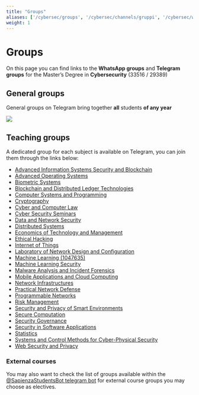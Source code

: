 ```yaml
---
title: "Groups"
aliases: ['/cybersec/groups', '/cybersec/channels/gruppi', '/cybersec/whatsapp', '/cybersec/channels/whatsapp', '/cybersec/channels/telegram', '/29389/channels/groups']
weight: 1
---
```


# Groups

On this page you can find links to the **WhatsApp groups** and **Telegram groups** for the Master’s Degree in **Cybersecurity** (33516 / 29389)

## General groups

General groups on Telegram bring together **all** students **of any year**

[![](https://img.shields.io/badge/-general_cybersecurity_telegram_group-26A5E4?style=for-the-badge&logo=Telegram&logoColor=white&link=https://t.me/QtRSiqhwyL)](https://t.me/QtRSiqhwyL)

## Teaching groups

A dedicated group for each subject is available on Telegram, you can join them through the links below:

- [Advanced Information Systems Security and Blockchain](https://t.me/+elPZF0tnJ-xkYzJk)
- [Advanced Operating Systems](https://t.me/joinchat/JFDprRPo356iKWaUWmUBcA)
- [Biometric Systems](https://t.me/+cTqgWjub2OtiYTRk)
- [Blockchain and Distributed Ledger Technologies](https://t.me/joinchat/x45vqQjj-YA0MWM8)
- [Computer Systems and Programming](https://t.me/+WeMUQBv-PJsxODY8)
- [Cryptography](https://t.me/+F-SYInrFG8YzMzk0)
- [Cyber and Computer Law](https://t.me/joinchat/CfmfQxjQSWgoik4DMuDhsA)
- [Cyber Security Seminars](https://t.me/joinchat/CfmfQxXteHLLf1DR6K_SXg)
- [Data and Network Security](https://t.me/+FZi_f97BMsYyMDc8)
- [Distributed Systems](https://t.me/+GGxdP61DHeY4Yzg0)
- [Economics of Technology and Management](https://t.me/+U6AILrPjylWeY523)
- [Ethical Hacking](https://t.me/joinchat/CfmfQ1Hmwtu6I31Y90ArnA)
- [Internet of Things](https://t.me/joinchat/Ij0ughS_5Xg-YdTvfvKZ0A)
- [Laboratory of Network Design and Configuration](https://t.me/BDIpaE1riB)
- [Machine Learning (1047635)](https://t.me/joinchat/CfmfQxxDgqJ5XlaYr353zQ)
- [Machine Learning Security](https://t.me/+3HuZ0lN2M_pkYzk0)
- [Malware Analysis and Incident Forensics](https://t.me/joinchat/Szo8TuKBLaN4QGsW)
- [Mobile Applications and Cloud Computing](https://t.me/joinchat/CfmfQ0wDb1i3PsVS_itHpg)
- [Network Infrastructures](https://t.me/joinchat/CfmfQ0jQaxvUpWib9qKM2Q)
- [Practical Network Defense](https://t.me/joinchat/CfmfQ0Qzgm4pAlKUmX5yzw)
- [Programmable Networks](https://t.me/+6GecsNztjXZhYzg0)
- [Risk Management](https://t.me/+zh4i3_eJYw02ZjM0)
- [Security and Privacy of Smart Environments](https://t.me/+Z24vUDjf6k8xYWY8)
- [Secure Computation](https://t.me/+5HJXedepINZiMDI0)
- [Security Governance](https://t.me/joinchat/CfmfQ0lV3bjfytnH47gEaw)
- [Security in Software Applications](https://t.me/+wV3s2yUPAsE0YWNk)
- [Statistics](https://t.me/joinchat/TF9FYvEFNJOmUjeW)
- [Systems and Control Methods for Cyber-Physical Security](https://t.me/joinchat/CfmfQxqqqp9koNg-RXnAPg)
- [Web Security and Privacy](https://t.me/joinchat/Hyky-BMSGtEiNdEUZcHB9w)

### External courses

You may also want to check the list of groups available within the [@SapienzaStudentsBot telegram bot](https://telegram.me/SapienzaStudentsBot) for external course groups you may choose as electives.
